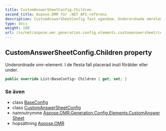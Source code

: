 ```yaml
---
title: CustomAnswerSheetConfig.Children
second_title: Aspose.OMR för .NET API-referens
description: CustomAnswerSheetConfig fast egendom. Underordnade omrelement. I de flesta fall placerad inuti förälder eller under.
type: docs
weight: 100
url: /sv/net/aspose.omr.generation.config.elements.customanswersheet/customanswersheetconfig/children/
---
```

## CustomAnswerSheetConfig.Children property

Underordnade omr-element. I de flesta fall placerad inuti förälder eller under.

```csharp
public override List<BaseConfig> Children { get; set; }
```

### Se även

* class [BaseConfig](../../../aspose.omr.generation.config/baseconfig/)
* class [CustomAnswerSheetConfig](../)
* namnutrymme [Aspose.OMR.Generation.Config.Elements.CustomAnswerSheet](../../customanswersheetconfig/)
* hopsättning [Aspose.OMR](../../../)


